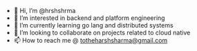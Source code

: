 - 👋 Hi, I’m @hrshshrma
- 👀 I’m interested in backend and platform engineering
- 🌱 I’m currently learning go lang and distributed systems
- 💞️ I’m looking to collaborate on projects related to cloud native
- 📫 How to reach me @ totheharshsharma@gmail.com

<!---
hrshshrma/hrshshrma is a ✨ special ✨ repository because its `README.md` (this file) appears on your GitHub profile.
You can click the Preview link to take a look at your changes.
--->

